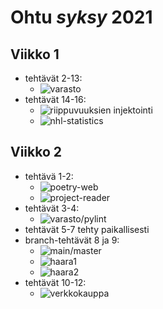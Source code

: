 # Ohtu *syksy* 2021
## Viikko 1
* tehtävät 2-13:
  - ![varasto](https://github.com/J-Uhero/ohtu-2021-viikko1)
* tehtävät 14-16:
  - ![riippuvuuksien injektointi](https://github.com/J-Uhero/ohtu-kevat-2021/tree/main/viikko1/riippuvuuksien-injektointi-1)
  - ![nhl-statistics](https://github.com/J-Uhero/ohtu-kevat-2021/tree/main/viikko1/nhl-statistics-1)

## Viikko 2
* tehtävä 1-2:
  - ![poetry-web](https://github.com/J-Uhero/ohtu-kevat-2021/tree/main/viikko2/poetry-web)
  - ![project-reader](https://github.com/J-Uhero/ohtu-kevat-2021/tree/main/viikko2/project-reader)
* tehtävät 3-4:
  - ![varasto/pylint](https://github.com/J-Uhero/ohtu-2021-viikko1)
* tehtävät 5-7 tehty paikallisesti
* branch-tehtävät 8 ja 9:
  - ![main/master](https://github.com/J-Uhero/ohtu-kevat-2021)
  - ![haara1](https://github.com/J-Uhero/ohtu-kevat-2021/tree/haara1)
  - ![haara2](https://github.com/J-Uhero/ohtu-kevat-2021/tree/haara2)
* tehtävät 10-12:
  - ![verkkokauppa](https://github.com/J-Uhero/ohtu-kevat-2021/tree/main/viikko2/verkkokauppa-1) 
